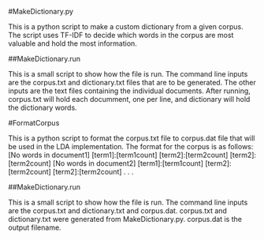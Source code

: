 #MakeDictionary.py

This is a python script to make a custom dictionary from a given corpus. 
The script uses TF-IDF to decide which words in the corpus are most valuable and hold the most information.

##MakeDictionary.run

This is a small script to show how the file is run.
The command line inputs are the corpus.txt and dictionary.txt files that are to be generated.
The other inputs are the text files containing the individual documents.
After running, corpus.txt will hold each documment, one per line, and dictionary will hold the dictionary words.

#FormatCorpus

This is a python script to format the corpus.txt file to corpus.dat file that will be used in the LDA implementation.
The format for the corpus is as follows:
  [No words in document1] [term1]:[term1count] [term2]:[term2count] [term2]:[term2count]
  [No words in document2] [term1]:[term1count] [term2]:[term2count] [term2]:[term2count]
  .
  .
  .

##MakeDictionary.run

This is a small script to show how the file is run.
The command line inputs are the corpus.txt and dictionary.txt and corpus.dat.
corpus.txt and dictionary.txt were generated from MakeDictionary.py. corpus.dat is the output filename.
